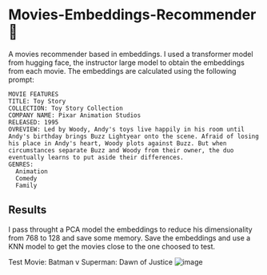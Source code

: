 # Movies-Embeddings-Recommender 🎥

A movies recommender based in embeddings.
I used a transformer model from hugging face, the instructor large model to obtain the embeddings from each movie.
The embeddings are calculated using the following prompt:

    MOVIE FEATURES
    TITLE: Toy Story
    COLLECTION: Toy Story Collection
    COMPANY NAME: Pixar Animation Studios
    RELEASED: 1995
    OVREVIEW: Led by Woody, Andy's toys live happily in his room until Andy's birthday brings Buzz Lightyear onto the scene. Afraid of losing his place in Andy's heart, Woody plots against Buzz. But when circumstances separate Buzz and Woody from their owner, the duo eventually learns to put aside their differences.
    GENRES:
      Animation
      Comedy
      Family


## Results

I pass throught a PCA model the embeddings to reduce his dimensionality from 768 to 128 and save some memory.
Save the embeddings and use a KNN model to get the movies close to the one choosed to test.

Test Movie: Batman v Superman: Dawn of Justice 
![image](https://github.com/FelipeAce96/Movies-Embeddings-Recommender/assets/53706252/fabe5445-9caf-471f-b934-0f3ed48b164c)


